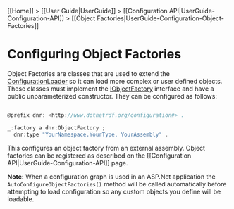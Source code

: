 [[Home]] > [[User Guide|UserGuide]] > [[Configuration API|UserGuide-Configuration-API]] > [[Object Factories|UserGuide-Configuration-Object-Factories]]

# Configuring Object Factories 

Object Factories are classes that are used to extend the [ConfigurationLoader](https://dotnetrdf.github.io/api/html/T_VDS_RDF_Configuration_ConfigurationLoader.htm) so it can load more complex or user defined objects. These classes must implement the [IObjectFactory](https://dotnetrdf.github.io/api/html/T_VDS_RDF_Configuration_IObjectFactory.htm) interface and have a public unparameterized constructor. They can be configured as follows:

```csharp

@prefix dnr: <http://www.dotnetrdf.org/configuration#> .

_:factory a dnr:ObjectFactory ;
  dnr:type "YourNamespace.YourType, YourAssembly" .
```

This configures an object factory from an external assembly. Object factories can be registered as described on the [[Configuration API|UserGuide-Configuration-API]] page.

**Note:** When a configuration graph is used in an ASP.Net application the `AutoConfigureObjectFactories()` method will be called automatically before attempting to load configuration so any custom objects you define will be loadable.